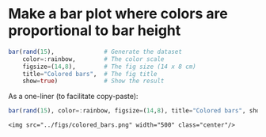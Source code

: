 # Make a bar plot where colors are proportional to bar height

```julia
bar(rand(15),              # Generate the dataset
    color=:rainbow,        # The color scale
    figsize=(14,8),        # The fig size (14 x 8 cm)
    title="Colored bars",  # The fig title
    show=true)             # Show the result
```

As a one-liner (to facilitate copy-paste):

```julia
bar(rand(15), color=:rainbow, figsize=(14,8), title="Colored bars", show=true)
```

```@raw html
<img src="../figs/colored_bars.png" width="500" class="center"/>
```